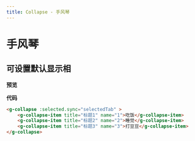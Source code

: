 ```yaml
---
title: Collapse - 手风琴
---
```

# 手风琴

## 可设置默认显示相
**预览**

<collapse-demo></collapse-demo>

**代码**
```html
<g-collapse :selected.sync="selectedTab" >
    <g-collapse-item title="标题1" name="1">吃饭</g-collapse-item>
    <g-collapse-item title="标题2" name="2">睡觉</g-collapse-item>
    <g-collapse-item title="标题3" name="3">打豆豆</g-collapse-item>
</g-collapse>
```